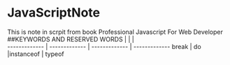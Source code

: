 # JavaScriptNote
This is note in scrpit from book Professional Javascript For Web Developer
##KEYWORDS AND RESERVED WORDS
              |               |               |                     
------------- | ------------- | ------------- | -------------
break         | do            |instanceof     | typeof

